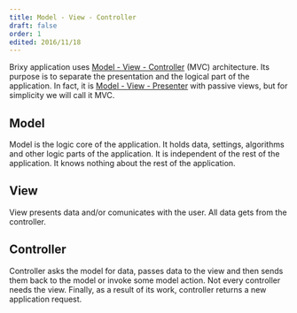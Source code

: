 ```yaml
---
title: Model - View - Controller
draft: false
order: 1
edited: 2016/11/18
---
```

Brixy application uses [Model - View - Controller](https://en.wikipedia.org/wiki/Model%E2%80%93view%E2%80%93controller) (MVC) architecture. Its purpose is to separate the presentation and the logical part of the application. In fact, it is [Model - View - Presenter](https://en.wikipedia.org/wiki/Model%E2%80%93view%E2%80%93presenter) with passive views, but for simplicity we will call it MVC.

## Model

Model is the logic core of the application. It holds data, settings, algorithms and other logic parts of the application. It is independent of the rest of the application. It knows nothing about the rest of the application.

## View

View presents data and/or comunicates with the user. All data gets from the controller.

## Controller

Controller asks the model for data, passes data to the view and then sends them back to the model or invoke some model action. Not every controller needs the view. Finally, as a result of its work, controller returns a new application request.